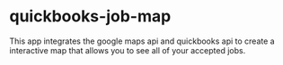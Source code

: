 # quickbooks-job-map
This app integrates the google maps api and quickbooks api to create a interactive map that allows you to see all of your accepted jobs.

